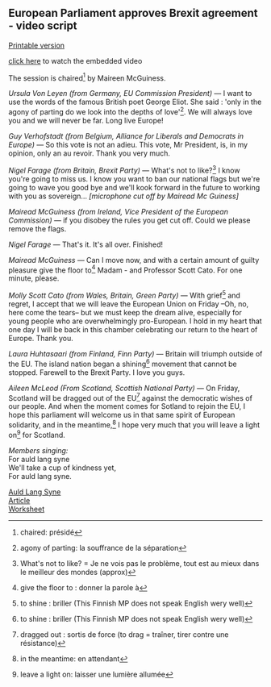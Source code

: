 ## European Parliament approves Brexit agreement - video script

[Printable version](brexit_approval_script.pdf)

[click here](https://www.bbc.com/news/uk-politics-51287430) to watch the embedded video

The session is chaired[^1] by Maireen McGuiness.

*Ursula Von Leyen (from Germany, EU Commission President)* — I want to use the words of the famous British poet George Eliot. She said : 'only in the agony of parting do we look into the depths of love'[^2]. We will always love you and we will  never be far. Long live Europe!

*Guy Verhofstadt (from Belgium, Alliance for Liberals and Democrats in Europe)* — So this vote is not an adieu. This vote, Mr President, is, in my opinion, only an au revoir. Thank you very much.

*Nigel Farage (from Britain, Brexit Party)* — What's not to like?[^3] I know you're going to miss us. I know you want to ban our national flags but we're going to wave you good bye and we'll kook forward in the future to working with you as sovereign… *[microphone cut off by Mairead Mc Guiness]*

*Mairead McGuiness (from Ireland, Vice President of the European Commission)* — if you disobey the rules you get cut off. Could we please remove the flags.

*Nigel Farage*  — That's it. It's all over. Finished!

*Mairead McGuiness* — Can I move now, and with a certain amount of guilty pleasure give the floor to[^4] Madam - and Professor Scott Cato. For one minute, please.

*Molly Scott Cato (from Wales, Britain, Green Party)* — With grief[^6] and regret, I accept that we will leave the European Union on Friday –Oh, no, here come the tears– but we must keep the dream alive, especially for young people who are overwhelmingly pro-European. I hold in my heart that one day I will be back in this chamber celebrating our return to the heart of Europe. Thank you.

*Laura Huhtasaari (from Finland, Finn Party)* — Britain will triumph outside of the EU. The island nation began a shining[^6] movement that cannot be stopped. Farewell to the Brexit Party. I love you guys.

*Aileen McLeod (From Scotland, Scottish National Party)* — On Friday, Scotland will be dragged out of the EU[^7] against the democratic wishes of our people. And when the moment comes for Sotland to rejoin the EU,  I hope this parliament will welcome us in that same spirit of European solidarity, and in the meantime,[^8] I hope very much that you will leave a light on[^9] for Scotland.

*Members singing:*  
For auld lang syne  
We'll take a cup of kindness yet,  
For auld lang syne.

[Auld Lang Syne](auld_lang_syne)  
[Article](brexit_approval_article)  
[Worksheet](brexit_approval_worksheet)

[^1]: chaired: présidé
[^2]: agony of parting: la souffrance de la séparation
[^3]: What's not to like? = Je ne vois pas le problème, tout est au mieux dans le meilleur des mondes (approx)
[^4]: give the floor to : donner la parole à
[^5]: grief : le chagrin
[^6]: to shine : briller (This Finnish MP does not speak English wery well)
[^7]: dragged out : sortis de force (to drag = traîner, tirer contre une résistance)
[^8]: in the meantime: en attendant
[^9]: leave a light on: laisser une lumière allumée
